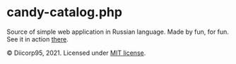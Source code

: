 # candy-catalog.php
Source of simple web application in Russian language. Made by fun, for fun.<br>
See it in action [there](http://dirbeer203.c1.biz/candy-catalog).

©️ Diicorp95, 2021. Licensed under [MIT license](https://diicorp95.mit-license.org).
